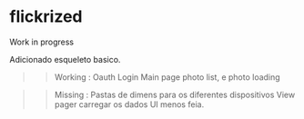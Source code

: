# flickrized
Work in progress

Adicionado esqueleto basico.

>> Working :
  > Oauth Login
  > Main page photo list, e photo loading
  
>> Missing :
  > Pastas de dimens para os diferentes dispositivos
  > View pager carregar os dados
  > UI menos feia.
  > 
 
